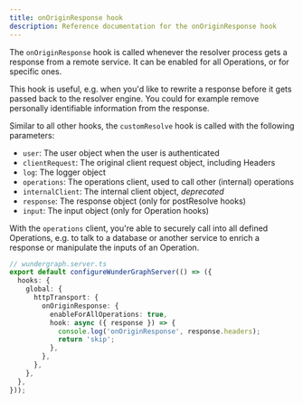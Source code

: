 ```yaml
---
title: onOriginResponse hook
description: Reference documentation for the onOriginResponse hook
---
```


The `onOriginResponse` hook is called whenever the resolver process gets a response from a remote service.
It can be enabled for all Operations, or for specific ones.

This hook is useful, e.g. when you'd like to rewrite a response before it gets passed back to the resolver engine.
You could for example remove personally identifiable information from the response.

Similar to all other hooks,
the `customResolve` hook is called with the following parameters:

- `user`: The user object when the user is authenticated
- `clientRequest`: The original client request object, including Headers
- `log`: The logger object
- `operations`: The operations client, used to call other (internal) operations
- `internalClient`: The internal client object, _deprecated_
- `response`: The response object (only for postResolve hooks)
- `input`: The input object (only for Operation hooks)

With the `operations` client,
you're able to securely call into all defined Operations,
e.g. to talk to a database or another service to enrich a response or manipulate the inputs of an Operation.

```typescript
// wundergraph.server.ts
export default configureWunderGraphServer(() => ({
  hooks: {
    global: {
      httpTransport: {
        onOriginResponse: {
          enableForAllOperations: true,
          hook: async ({ response }) => {
            console.log('onOriginResponse', response.headers);
            return 'skip';
          },
        },
      },
    },
  },
}));
```
